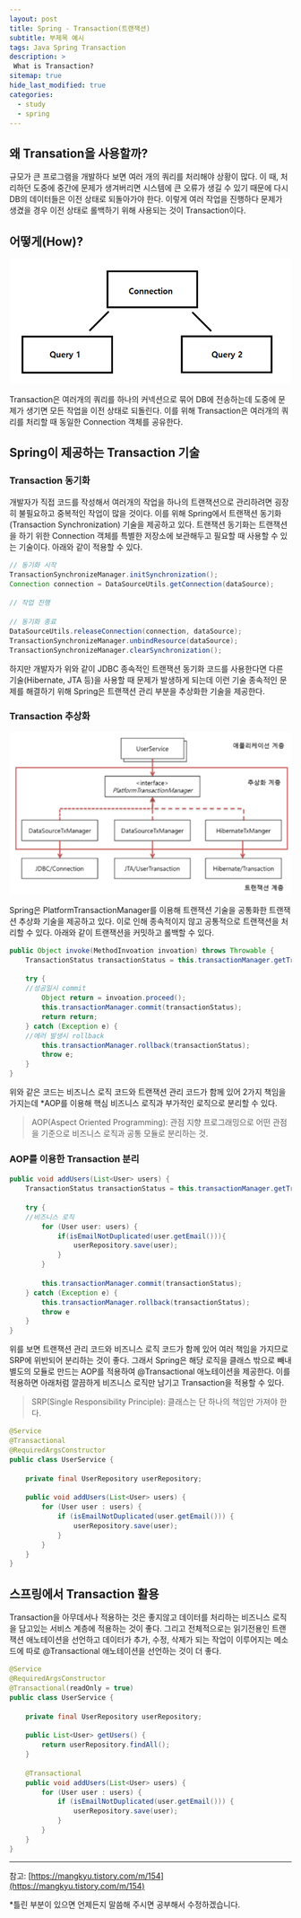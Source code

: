 ```yaml
---
layout: post
title: Spring - Transaction(트랜잭션)
subtitle: 부제목 예시
tags: Java Spring Transaction
description: >
 What is Transaction?
sitemap: true
hide_last_modified: true
categories:
  - study
  - spring
---
```


## 왜 Transation을 사용할까?
규모가 큰 프로그램을 개발하다 보면 여러 개의 쿼리를 처리해야 상황이 많다. 이 때, 처리하던 도중에 중간에 문제가 생겨버리면 시스템에 큰 오류가 생길 수 있기 때문에 다시 DB의 데이터들은 이전 상태로 되돌아가야 한다. 이렇게 여러 작업을 진행하다 문제가 생겼을 경우 이전 상태로 롤백하기 위해 사용되는 것이 Transaction이다.

## 어떻게(How)?

![](/assets//img/blog/study/spring/tra_1.png)

Transaction은 여러개의 쿼리를 하나의 커넥션으로 묶어 DB에 전송하는데 도중에 문제가 생기면 모든 작업을 이전 상태로 되돌린다. 이를 위해 Transaction은 여러개의 쿼리를 처리할 때 동일한 Connection 객체를 공유한다.

## Spring이 제공하는 Transaction 기술

### Transaction 동기화

개발자가 직접 코드를 작성해서 여러개의 작업을 하나의 트랜잭션으로 관리하려면 굉장히 불필요하고 중복적인 작업이 많을 것이다. 이를 위해 Spring에서 트랜잭션 동기화(Transaction Synchronization) 기술을 제공하고 있다. 트랜잭션 동기화는 트랜잭션을 하기 위한 Connection 객체를 특별한 저장소에 보관해두고 필요할 때 사용할 수 있는 기술이다. 아래와 같이 적용할 수 있다.

```java
// 동기화 시작
TransactionSynchronizeManager.initSynchronization();
Connection connection = DataSourceUtils.getConnection(dataSource);

// 작업 진행

// 동기화 종료
DataSourceUtils.releaseConnection(connection, dataSource);
TransactionSynchronizeManager.unbindResource(dataSource);
TransactionSynchronizeManager.clearSynchronization();
```

하지만 개발자가 위와 같이 JDBC 종속적인 트랜잭션 동기화 코드를 사용한다면 다른 기술(Hibernate, JTA 등)을 사용할 때 문제가 발생하게 되는데 이런 기술 종속적인 문제를 해결하기 위해 Spring은 트랜잭션 관리 부분을 추상화한 기술을 제공한다.

### Transaction 추상화

![](/assets//img/blog/study/spring/tra_2.PNG)

Spring은 PlatformTransactionManager를 이용해 트랜잭션 기술을 공통화한 트랜잭션 추상화 기술을 제공하고 있다. 이로 인해 종속적이지 않고 공통적으로 트랜잭션을 처리할 수 있다. 아래와 같이 트랜잭션을 커밋하고 롤백할 수 있다.

```java
public Object invoke(MethodInvoation invoation) throws Throwable {
	TransactionStatus transactionStatus = this.transactionManager.getTransaction(new DefaultTransactionDefinition());
	
	try {
    //성공일시 commit
		Object return = invoation.proceed();
		this.transactionManager.commit(transactionStatus);
		return return;
	} catch (Exception e) {
    //에러 발생시 rollback
		this.transactionManager.rollback(transactionStatus);
		throw e;
	}
}
```

위와 같은 코드는 비즈니스 로직 코드와 트랜잭션 관리 코드가 함께 있어 2가지 책임을 가지는데 *AOP를 이용해 핵심 비즈니스 로직과 부가적인 로직으로 분리할 수 있다.

>AOP(Aspect Oriented Programming): 관점 지향 프로그래밍으로 어떤 관점을 기준으로 비즈니스 로직과 공통 모듈로 분리하는 것.

### AOP를 이용한 Transaction 분리

```java
public void addUsers(List<User> users) {
	TransactionStatus transactionStatus = this.transactionManager.getTransaction(new DefaultTransactionDefinition());
	
	try {
    //비즈니스 로직
		for (User user: users) {
			if(isEmailNotDuplicated(user.getEmail())){
				userRepository.save(user);
			}
		}
    
		this.transactionManager.commit(transactionStatus);
	} catch (Exception e) {
		this.transactionManager.rollback(transactionStatus);
		throw e
	}
}
```

위를 보면 트랜잭션 관리 코드와 비즈니스 로직 코드가 함께 있어 여러 책임을 가지므로 SRP에 위반되어 분리하는 것이 좋다. 그래서 Spring은 해당 로직을 클래스 밖으로 빼내 별도의 모듈로 만드는 AOP를 적용하여 @Transactional 애노테이션을 제공한다. 이를 적용하면 아래처럼 깔끔하게 비즈니스 로직만 남기고 Transaction을 적용할 수 있다.

>SRP(Single Responsibility Principle): 클래스는 단 하나의 책임만 가져야 한다.

```java
@Service
@Transactional
@RequiredArgsConstructor
public class UserService {

    private final UserRepository userRepository;

    public void addUsers(List<User> users) {
        for (User user : users) {
            if (isEmailNotDuplicated(user.getEmail())) {
                userRepository.save(user);
            }
        }
    }
}
```

## 스프링에서 Transaction 활용

Transaction을 아무데서나 적용하는 것은 좋지않고 데이터를 처리하는 비즈니스 로직을 담고있는 서비스 계층에 적용하는 것이 좋다. 그리고 전체적으로는 읽기전용인 트랜잭션 애노테이션을 선언하고 데이터가 추가, 수정, 삭제가 되는 작업이 이루어지는 메소드에 따로 @Transactional 애노테이션을 선언하는 것이 더 좋다.

```java
@Service
@RequiredArgsConstructor
@Transactional(readOnly = true)
public class UserService {

    private final UserRepository userRepository;

    public List<User> getUsers() {
        return userRepository.findAll();
    }

    @Transactional
    public void addUsers(List<User> users) {
        for (User user : users) {
            if (isEmailNotDuplicated(user.getEmail())) {
                userRepository.save(user);
            }
        }
    }
}
```

--- 
참고:
[https://mangkyu.tistory.com/m/154](https://mangkyu.tistory.com/m/154)

*틀린 부분이 있으면 언제든지 말씀해 주시면 공부해서 수정하겠습니다.